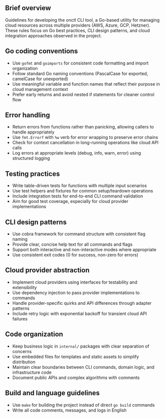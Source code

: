 ## Brief overview
Guidelines for developing the onctl CLI tool, a Go-based utility for managing cloud resources across multiple providers (AWS, Azure, GCP, Hetzner). These rules focus on Go best practices, CLI design patterns, and cloud integration approaches observed in the project.

## Go coding conventions
- Use `gofmt` and `goimports` for consistent code formatting and import organization
- Follow standard Go naming conventions (PascalCase for exported, camelCase for unexported)
- Use meaningful variable and function names that reflect their purpose in cloud management context
- Prefer early returns and avoid nested if statements for cleaner control flow

## Error handling
- Return errors from functions rather than panicking, allowing callers to handle appropriately
- Use `fmt.Errorf` with `%w` verb for error wrapping to preserve error chains
- Check for context cancellation in long-running operations like cloud API calls
- Log errors at appropriate levels (debug, info, warn, error) using structured logging

## Testing practices
- Write table-driven tests for functions with multiple input scenarios
- Use test helpers and fixtures for common setup/teardown operations
- Include integration tests for end-to-end CLI command validation
- Aim for good test coverage, especially for cloud provider implementations

## CLI design patterns
- Use cobra framework for command structure with consistent flag naming
- Provide clear, concise help text for all commands and flags
- Support both interactive and non-interactive modes where appropriate
- Use consistent exit codes (0 for success, non-zero for errors)

## Cloud provider abstraction
- Implement cloud providers using interfaces for testability and extensibility
- Use dependency injection to pass provider implementations to commands
- Handle provider-specific quirks and API differences through adapter patterns
- Include retry logic with exponential backoff for transient cloud API failures

## Code organization
- Keep business logic in `internal/` packages with clear separation of concerns
- Use embedded files for templates and static assets to simplify distribution
- Maintain clear boundaries between CLI commands, domain logic, and infrastructure code
- Document public APIs and complex algorithms with comments

## Build and language guidelines
- Use `make` for building the project instead of direct `go build` commands
- Write all code comments, messages, and logs in English

